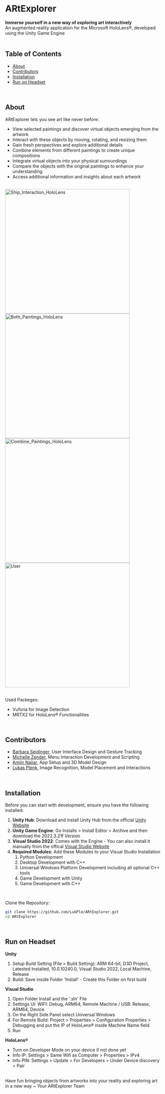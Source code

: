 # ARtExplorer
**Immerse yourself in a new way of exploring art interactively**<br>
An augmented reality application for the Microsoft HoloLens®, developed using the Unity Game Engine<br>
<br>

## Table of Contents
- [About](#about)
- [Contributors](#contributors)
- [Installation](#installation)
- [Run on Headset](#run-on-headset)
<br>

## About
ARtExplorer lets you see art like never before:
- View selected paintings and discover virtual objects emerging from the artwork
- Interact with these objects by moving, rotating, and resizing them
- Gain fresh perspectives and explore additional details
- Combine elements from different paintings to create unique compositions
- Integrate virtual objects into your physical surroundings
- Compare the objects with the original paintings to enhance your understanding
- Access additional information and insights about each artwork
<br>

<img src="https://github.com/user-attachments/assets/cb29fc58-1e10-4f93-8a12-284677844253" alt="Ship_Interaction_HoloLens" width="400"/>
<img src="https://github.com/user-attachments/assets/83a1e1bc-a045-467b-9560-0c00c15808d8" alt="Both_Paintings_HoloLens" width="400"/>
<img src="https://github.com/user-attachments/assets/64449638-0a8f-4df2-ae69-30db92e6e531" alt="Combine_Paintings_HoloLens" width="400"/>
<img src="https://github.com/user-attachments/assets/0a89ec41-42bf-45da-9c7e-722d6f03b726" alt="User" width="400"/>
<br><br>

Used Packeges:
- Vuforia for Image Detection
- MRTX2 for HoloLens® Functionalities
<br>

## Contributors
- [Barbara Seidinger](https://github.com/BarbaraSe), User Interface Design and Gesture Tracking
- [Michelle Zender](https://github.com/mimizen), Menu Interaction Development and Scripting
- [Amiin Najjar](https://github.com/najjar77), App Setup and 3D Model Design
- [Lukas Plenk](https://github.com/LukPle), Image Recognition, Model Placement and Interactions
<br>

## Installation
Before you can start with development, ensure you have the following installed:

1. **Unity Hub**: Download and install Unity Hub from the official [Unity Website](https://unity.com/de/download)
2. **Unity Game Engine**: Go Installs > Install Editor > Archive and then download the 2022.3.21f Version
3. **Visual Studio 2022**: Comes with the Engine - You can also install it manually from the offical [Visual Studio Website](https://visualstudio.microsoft.com/de/downloads/)
4. **Required Modules**: Add these Modules to your Visual Studio Installation
   1. Python Development
   2. Desktop Development with C++
   3. Universal Windows Platform Development including all optional C++ tools
   4. Game Development with Unity
   5. Game Development with C++
<br>

Clone the Repository:

```sh
git clone https://github.com/LukPle/ARtExplorer.git
cd ARtExplorer
```
<br>

## Run on Headset
**Unity**
1. Setup Build Setting (File > Build Setting): ARM 64-bit, D3D Project, Latested Installed, 10.0.10240.0, Visual Studio 2022, Local Machine, Release
2. Build: Save inside Folder 'Install' - Create this Folder on first build

**Visual Studio**
1. Open Folder Install and the '.sln' File
2. Settings UI: WIFI: Debug, ARM64, Remote Machine / USB: Release, ARM64, Device
4. On the Right Side Panel select Universal Windows
5. For Remote Build: Project > Properties > Configuration Properties > Debugging and put the IP of HoloLens® inside Machine Name field
6. Run

**HoloLens®**
- Turn on Developer Mode on your device if not done yet
- Info IP: Settings > Same Wifi as Computer > Properties > IPv4
- Info PIN: Settings > Update > For Developers > Under Device discovery > Pair

<br>
Have fun bringing objects from artworks into your reality and exploring art in a new way ~ Your ARtExplorer Team
<br>
